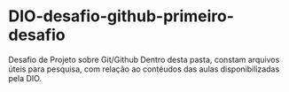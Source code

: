 # DIO-desafio-github-primeiro-desafio
Desafio de Projeto sobre Git/Github
Dentro desta pasta, constam arquivos úteis para pesquisa, com relação ao contéudos das aulas disponibilizadas pela DIO.
